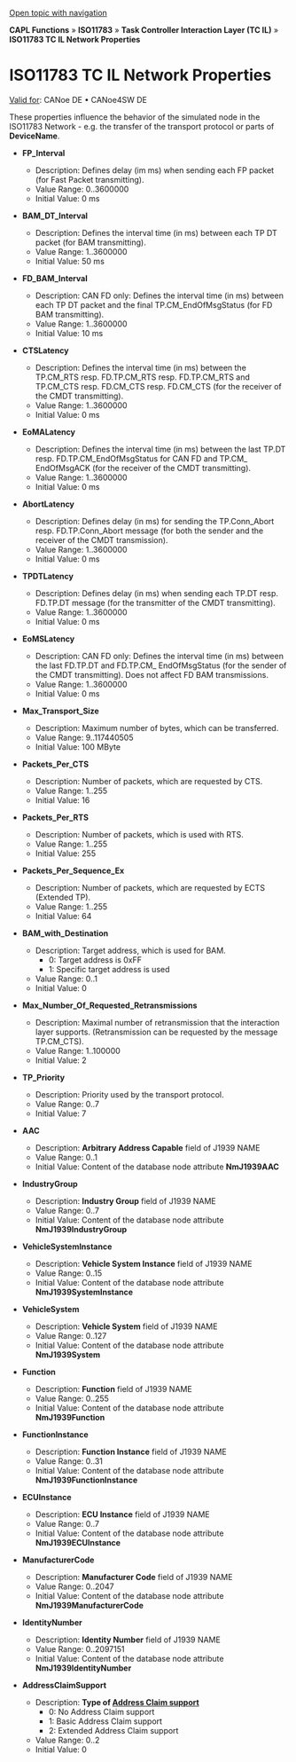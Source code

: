 [Open topic with navigation](../../../../../CANoeDEFamily.htm#Topics/CAPLFunctions/ISO11783/ISOInteractionLayerTC/CAPLfunctionsISOILTCNetworkProperties.md)

**CAPL Functions** » **ISO11783** » **Task Controller Interaction Layer (TC IL)** » **ISO11783 TC IL Network Properties**

# ISO11783 TC IL Network Properties

[Valid for](../../../Shared/FeatureAvailability.md): CANoe DE • CANoe4SW DE

These properties influence the behavior of the simulated node in the ISO11783 Network - e.g. the transfer of the transport protocol or parts of **DeviceName**.

- **FP_Interval**
  - Description: Defines delay (im ms) when sending each FP packet (for Fast Packet transmitting).
  - Value Range: 0..3600000
  - Initial Value: 0 ms

- **BAM_DT_Interval**
  - Description: Defines the interval time (in ms) between each TP DT packet (for BAM transmitting).
  - Value Range: 1..3600000
  - Initial Value: 50 ms

- **FD_BAM_Interval**
  - Description: CAN FD only: Defines the interval time (in ms) between each TP DT packet and the final TP.CM_EndOfMsgStatus (for FD BAM transmitting).
  - Value Range: 1..3600000
  - Initial Value: 10 ms

- **CTSLatency**
  - Description: Defines the interval time (in ms) between the TP.CM_RTS resp. FD.TP.CM_RTS resp. FD.TP.CM_RTS and TP.CM_CTS resp. FD.CM_CTS resp. FD.CM_CTS (for the receiver of the CMDT transmitting).
  - Value Range: 1..3600000
  - Initial Value: 0 ms

- **EoMALatency**
  - Description: Defines the interval time (in ms) between the last TP.DT resp. FD.TP.CM_EndOfMsgStatus for CAN FD and TP.CM_ EndOfMsgACK (for the receiver of the CMDT transmitting).
  - Value Range: 1..3600000
  - Initial Value: 0 ms

- **AbortLatency**
  - Description: Defines delay (in ms) for sending the TP.Conn_Abort resp. FD.TP.Conn_Abort message (for both the sender and the receiver of the CMDT transmission).
  - Value Range: 1..3600000
  - Initial Value: 0 ms

- **TPDTLatency**
  - Description: Defines delay (in ms) when sending each TP.DT resp. FD.TP.DT message (for the transmitter of the CMDT transmitting).
  - Value Range: 1..3600000
  - Initial Value: 0 ms

- **EoMSLatency**
  - Description: CAN FD only: Defines the interval time (in ms) between the last FD.TP.DT and FD.TP.CM_ EndOfMsgStatus (for the sender of the CMDT transmitting). Does not affect FD BAM transmissions.
  - Value Range: 1..3600000
  - Initial Value: 0 ms

- **Max_Transport_Size**
  - Description: Maximum number of bytes, which can be transferred.
  - Value Range: 9..117440505
  - Initial Value: 100 MByte

- **Packets_Per_CTS**
  - Description: Number of packets, which are requested by CTS.
  - Value Range: 1..255
  - Initial Value: 16

- **Packets_Per_RTS**
  - Description: Number of packets, which is used with RTS.
  - Value Range: 1..255
  - Initial Value: 255

- **Packets_Per_Sequence_Ex**
  - Description: Number of packets, which are requested by ECTS (Extended TP).
  - Value Range: 1..255
  - Initial Value: 64

- **BAM_with_Destination**
  - Description: Target address, which is used for BAM.
    - 0: Target address is 0xFF
    - 1: Specific target address is used
  - Value Range: 0..1
  - Initial Value: 0

- **Max_Number_Of_Requested_Retransmissions**
  - Description: Maximal number of retransmission that the interaction layer supports. (Retransmission can be requested by the message TP.CM_CTS).
  - Value Range: 1..100000
  - Initial Value: 2

- **TP_Priority**
  - Description: Priority used by the transport protocol.
  - Value Range: 0..7
  - Initial Value: 7

- **AAC**
  - Description: **Arbitrary Address Capable** field of J1939 NAME
  - Value Range: 0..1
  - Initial Value: Content of the database node attribute **NmJ1939AAC**

- **IndustryGroup**
  - Description: **Industry Group** field of J1939 NAME
  - Value Range: 0..7
  - Initial Value: Content of the database node attribute **NmJ1939IndustryGroup**

- **VehicleSystemInstance**
  - Description: **Vehicle System Instance** field of J1939 NAME
  - Value Range: 0..15
  - Initial Value: Content of the database node attribute **NmJ1939SystemInstance**

- **VehicleSystem**
  - Description: **Vehicle System** field of J1939 NAME
  - Value Range: 0..127
  - Initial Value: Content of the database node attribute **NmJ1939System**

- **Function**
  - Description: **Function** field of J1939 NAME
  - Value Range: 0..255
  - Initial Value: Content of the database node attribute **NmJ1939Function**

- **FunctionInstance**
  - Description: **Function Instance** field of J1939 NAME
  - Value Range: 0..31
  - Initial Value: Content of the database node attribute **NmJ1939FunctionInstance**

- **ECUInstance**
  - Description: **ECU Instance** field of J1939 NAME
  - Value Range: 0..7
  - Initial Value: Content of the database node attribute **NmJ1939ECUInstance**

- **ManufacturerCode**
  - Description: **Manufacturer Code** field of J1939 NAME
  - Value Range: 0..2047
  - Initial Value: Content of the database node attribute **NmJ1939ManufacturerCode**

- **IdentityNumber**
  - Description: **Identity Number** field of J1939 NAME
  - Value Range: 0..2097151
  - Initial Value: Content of the database node attribute **NmJ1939IdentityNumber**

- **AddressClaimSupport**
  - Description: **Type of [Address Claim support](../../../Shared/ISO11783/J1939andISO11783NMil.md)**
    - 0: No Address Claim support
    - 1: Basic Address Claim support
    - 2: Extended Address Claim support
  - Value Range: 0..2
  - Initial Value: 0

